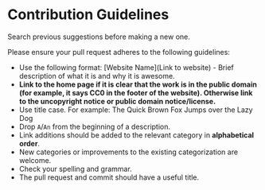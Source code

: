 # Contribution Guidelines

Search previous suggestions before making a new one.

Please ensure your pull request adheres to the following guidelines:

- Use the following format: [Website Name](Link to website) - Brief description of what it is and why it is awesome.
- **Link to the home page if it is clear that the work is in the public domain (for example, it says CC0 in the footer of the website). Otherwise link to the uncopyright notice or public domain notice/license.**
- Use title case. For example: The Quick Brown Fox Jumps over the Lazy Dog
- Drop `A`/`An` from the beginning of a description.
- Link additions should be added to the relevant category in **alphabetical order**.
- New categories or improvements to the existing categorization are welcome.
- Check your spelling and grammar.
- The pull request and commit should have a useful title.
